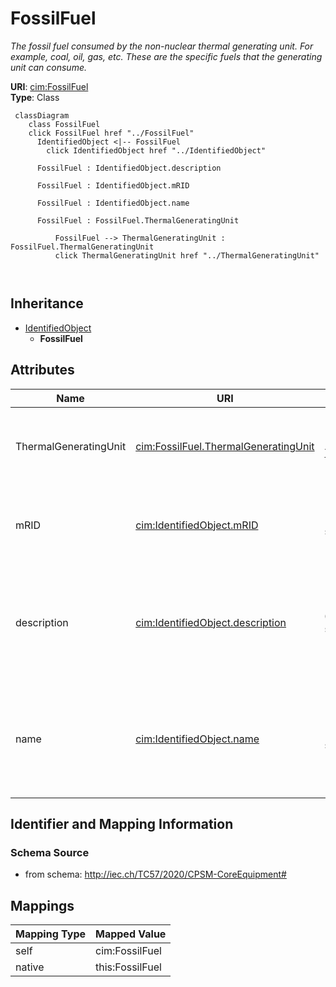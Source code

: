 # FossilFuel


_The fossil fuel consumed by the non-nuclear thermal generating unit.   For example, coal, oil, gas, etc.   These are the specific fuels that the generating unit can consume._





**URI**: [cim:FossilFuel](http://iec.ch/TC57/CIM100#FossilFuel)<br />
**Type**: Class




```mermaid
 classDiagram
    class FossilFuel
    click FossilFuel href "../FossilFuel"
      IdentifiedObject <|-- FossilFuel
        click IdentifiedObject href "../IdentifiedObject"
      
      FossilFuel : IdentifiedObject.description
        
      FossilFuel : IdentifiedObject.mRID
        
      FossilFuel : IdentifiedObject.name
        
      FossilFuel : FossilFuel.ThermalGeneratingUnit
        
          FossilFuel --> ThermalGeneratingUnit : FossilFuel.ThermalGeneratingUnit
          click ThermalGeneratingUnit href "../ThermalGeneratingUnit"
        
      
```





## Inheritance
* [IdentifiedObject](IdentifiedObject.md)
    * **FossilFuel**



## Attributes


| Name | URI | Cardinality and Range | Description | Inheritance |
| ---  | --- | --- | --- | --- |
| ThermalGeneratingUnit | [cim:FossilFuel.ThermalGeneratingUnit](http://iec.ch/TC57/CIM100#FossilFuel.ThermalGeneratingUnit) | 1 <br />  [ThermalGeneratingUnit](ThermalGeneratingUnit.md)  | A thermal generating unit may have one or more fossil fuels | direct |
| mRID | [cim:IdentifiedObject.mRID](http://iec.ch/TC57/CIM100#IdentifiedObject.mRID) | 1 <br />  string  | Master resource identifier issued by a model authority | [IdentifiedObject](IdentifiedObject.md) |
| description | [cim:IdentifiedObject.description](http://iec.ch/TC57/CIM100#IdentifiedObject.description) | 0..1 <br />  string  | The description is a free human readable text describing or naming the object | [IdentifiedObject](IdentifiedObject.md) |
| name | [cim:IdentifiedObject.name](http://iec.ch/TC57/CIM100#IdentifiedObject.name) | 1 <br />  string  | The name is any free human readable and possibly non unique text naming the o... | [IdentifiedObject](IdentifiedObject.md) |









## Identifier and Mapping Information







### Schema Source


* from schema: http://iec.ch/TC57/2020/CPSM-CoreEquipment#





## Mappings

| Mapping Type | Mapped Value |
| ---  | ---  |
| self | cim:FossilFuel |
| native | this:FossilFuel |




